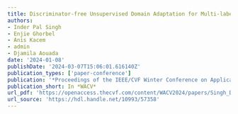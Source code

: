 ```yaml
---
title: Discriminator-free Unsupervised Domain Adaptation for Multi-label Image Classification
authors:
- Inder Pal Singh
- Enjie Ghorbel
- Anis Kacem
- admin
- Djamila Aouada
date: '2024-01-08'
publishDate: '2024-03-07T15:06:01.616140Z'
publication_types: ['paper-conference']
publication: '*Proceedings of the IEEE/CVF Winter Conference on Applications of Computer Vision*'
publication_short: In *WACV*
url_pdf: 'https://openaccess.thecvf.com/content/WACV2024/papers/Singh_Discriminator-Free_Unsupervised_Domain_Adaptation_for_Multi-Label_Image_Classification_WACV_2024_paper.pdf'
url_source: 'https://hdl.handle.net/10993/57358'
---
```

